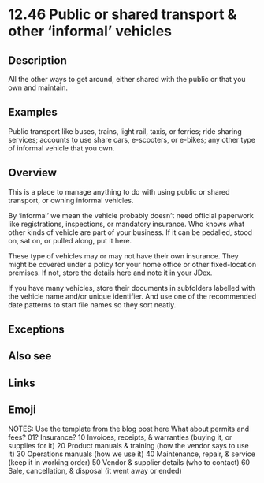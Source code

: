# 12.46 Public or shared transport & other ‘informal’ vehicles

## Description

All the other ways to get around, either shared with the public or that you own and maintain.

## Examples

Public transport like buses, trains, light rail, taxis, or ferries; ride sharing services; accounts to use share cars, e-scooters, or e-bikes; any other type of informal vehicle that you own.

## Overview

This is a place to manage anything to do with using public or shared transport, or owning informal vehicles.

By ‘informal’ we mean the vehicle probably doesn’t need official paperwork like registrations, inspections, or mandatory insurance. Who knows what other kinds of vehicle are part of your business. If it can be pedalled, stood on, sat on, or pulled along, put it here.

These type of vehicles may or may not have their own insurance. They might be covered under a policy for your home office or other fixed-location premises. If not, store the details here and note it in your JDex.

If you have many vehicles, store their documents in subfolders labelled with the vehicle name and/or unique identifier. And use one of the recommended date patterns to start file names so they sort neatly.

## Exceptions

## Also see


## Links

## Emoji

NOTES:
Use the template from the blog post here
What about permits and fees? 01? Insurance?
10 Invoices, receipts, & warranties (buying it, or supplies for it)
20 Product manuals & training (how the vendor says to use it)
30 Operations manuals (how we use it)
40 Maintenance, repair, & service (keep it in working order)
50 Vendor & supplier details (who to contact)
60 Sale, cancellation, & disposal (it went away or ended)
